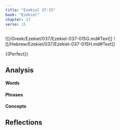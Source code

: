 ```yaml
---
title: "Ezekiel 37:15"
book: "Ezekiel"
chapter: 37
verse: 15
---
```

![[/Greek/Ezekiel/037/Ezekiel-037-015G.md#Text]]
![[/Hebrew/Ezekiel/037/Ezekiel-037-015H.md#Text]]

{{Perfect}}

## Analysis

#### Words

#### Phrases

#### Concepts

## Reflections
